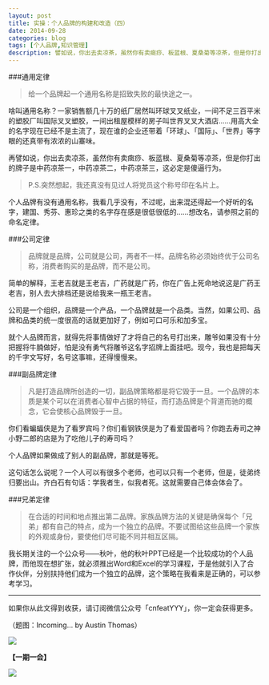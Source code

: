 ```yaml
---
layout: post
title: 实操：个人品牌的构建和改造（四）
date: 2014-09-28
categories: blog
tags: [个人品牌,知识管理]
description: 譬如说，你出去卖凉茶，虽然你有卖癍痧、板蓝根、夏桑菊等凉茶，但是你打出的牌子是中药凉茶一，中药凉茶二，中药凉茶三，这必定是傻逼行为。
---
```


###通用定律

>给一个品牌起一个通用名称是招致失败的最快途之一。

啥叫通用名称？一家销售额几十万的纸厂居然叫环球叉叉纸业，一间不足三百平米的塑胶厂叫国际叉叉塑胶，一间出租屋模样的房子叫世界叉叉大酒店……用高大全的名字现在已经不是主流了，现在谁的企业还带着「环球」、「国际」、「世界」等字眼的还真带有浓浓的山寨味。

再譬如说，你出去卖凉茶，虽然你有卖癍痧、板蓝根、夏桑菊等凉茶，但是你打出的牌子是中药凉茶一，中药凉茶二，中药凉茶三，这必定是傻逼行为。

>P.S.突然想起，我还真没有见过人将党员这个称号印在名片上。

个人品牌有没有通用名称，我看几乎没有，不过呢，出来混还得起一个好听的名字，建国、秀芬、惠珍之类的名字存在感是很低很低的……想改名，请参照之前的命名定律。

###公司定律

>品牌就是品牌，公司就是公司，两者不一样。品牌名称必须始终优于公司名称，消费者购买的是品牌，而不是公司。

简单的解释，王老吉就是王老吉，广药就是广药，你在广告上死命地说这是广药王老吉，别人去大排档还是说给我来一瓶王老吉。

公司是一个组织，品牌是一个产品，一个品牌就是一个品类。当然，如果公司、品牌和品类的统一度很高的话就更加好了，例如可口可乐和加多宝。

就个人品牌而言，就得先将事情做好了才将自己的名号打出来，雕爷如果没有十分把握将牛腩做好，怕是没有勇气将雕爷这名字招牌上面挂吧。现今，我也是把每天的千字文写好，名号这事嘛，还得慢慢来。

###副品牌定律

>凡是打造品牌所创造的一切，副品牌策略都是将它毁于一旦。一个品牌的本质是某个可以在消费者心智中占据的特征，而打造品牌是个背道而驰的概念，它会使核心品牌毁于一旦。

你们看蝙蝠侠是为了看罗宾吗？你们看钢铁侠是为了看爱国者吗？你跑去寿司之神小野二郎的店是为了吃他儿子的寿司吗？

个人品牌如果做成了别人的副品牌，那就是等死。

这句话怎么说呢？一个人可以有很多个老师，也可以只有一个老师，但是，徒弟终归要出山。齐白石有句话：学我者生，似我者死。这就需要自己体会体会了。

###兄弟定律

>在合适的时间和地点推出第二品牌。家族品牌方法的关键是确保每个「兄弟」都有自己的特点，成为一个独立的品牌。不要试图给这些品牌一个家族的外观或身份，要使他们尽可能不同并相互区隔。

我长期关注的一个公众号——秋叶，他的秋叶PPT已经是一个比较成功的个人品牌，而他现在想扩张，就必须推出Word和Excel的学习课程，于是他就引入了合作伙伴，分别扶持他们成为一个独立的品牌，这个策略在我看来是正确的，可以参考学习。

---

如果你从此文得到收获，请订阅微信公众号「cnfeatYYY」，你一定会获得更多。

（题图：Incoming... by Austin Thomas）

![](http://cnfeat.qiniudn.com/signitrue-2014-09-24.jpg)

**【一期一会】**

![](http://cnfeat.qiniudn.com/lg_8.jpg)

























